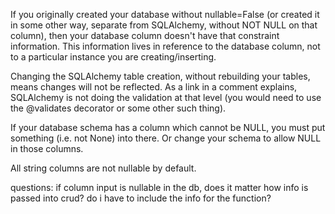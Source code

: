 If you originally created your database without nullable=False (or created it in some other way, separate from SQLAlchemy, without NOT NULL on that column), then your database column doesn't have that constraint information. This information lives in reference to the database column, not to a particular instance you are creating/inserting.


Changing the SQLAlchemy table creation, without rebuilding your tables, means changes will not be reflected. As a link in a comment explains, SQLAlchemy is not doing the validation at that level (you would need to use the @validates decorator or some other such thing).

If your database schema has a column which cannot be NULL, you must put something (i.e. not None) into there. Or change your schema to allow NULL in those columns.

All string columns are not nullable by default.

questions: if column input is nullable in the db, does it matter how info is passed into crud? do i have to include the info for the function?